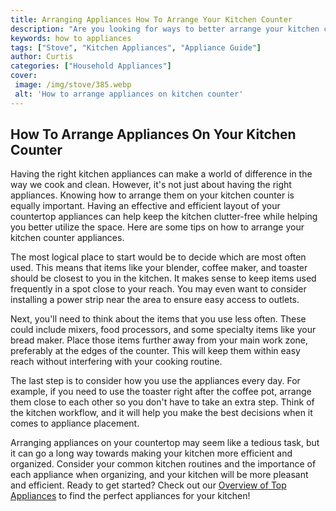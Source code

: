 ```yaml
---
title: Arranging Appliances How To Arrange Your Kitchen Counter
description: "Are you looking for ways to better arrange your kitchen counter Find out the best techniques to maximize your countertop space with this fun and informative blog post"
keywords: how to appliances
tags: ["Stove", "Kitchen Appliances", "Appliance Guide"]
author: Curtis
categories: ["Household Appliances"]
cover: 
 image: /img/stove/385.webp
 alt: 'How to arrange appliances on kitchen counter'
---
```

## How To Arrange Appliances On Your Kitchen Counter

Having the right kitchen appliances can make a world of difference in the way we cook and clean. However, it's not just about having the right appliances. Knowing how to arrange them on your kitchen counter is equally important. Having an effective and efficient layout of your countertop appliances can help keep the kitchen clutter-free while helping you better utilize the space. Here are some tips on how to arrange your kitchen counter appliances.

The most logical place to start would be to decide which are most often used. This means that items like your blender, coffee maker, and toaster should be closest to you in the kitchen. It makes sense to keep items used frequently in a spot close to your reach. You may even want to consider installing a power strip near the area to ensure easy access to outlets.

Next, you'll need to think about the items that you use less often. These could include mixers, food processors, and some specialty items like your bread maker. Place those items further away from your main work zone, preferably at the edges of the counter. This will keep them within easy reach without interfering with your cooking routine.

The last step is to consider how you use the appliances every day. For example, if you need to use the toaster right after the coffee pot, arrange them close to each other so you don't have to take an extra step. Think of the kitchen workflow, and it will help you make the best decisions when it comes to appliance placement.

Arranging appliances on your countertop may seem like a tedious task, but it can go a long way towards making your kitchen more efficient and organized. Consider your common kitchen routines and the importance of each appliance when organizing, and your kitchen will be more pleasant and efficient. Ready to get started? Check out our [Overview of Top Appliances](./pages/appliance-overview) to find the perfect appliances for your kitchen!

